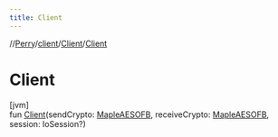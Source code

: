 ```yaml
---
title: Client
---
```

//[Perry](../../../index.html)/[client](../index.html)/[Client](index.html)/[Client](-client.html)



# Client



[jvm]\
fun [Client](-client.html)(sendCrypto: [MapleAESOFB](../../tools/-maple-a-e-s-o-f-b/index.html), receiveCrypto: [MapleAESOFB](../../tools/-maple-a-e-s-o-f-b/index.html), session: IoSession?)




